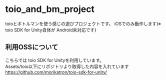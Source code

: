 # toio_and_bm_project
toioとボトルマンを使う感じの遊びプロジェクトです。
iOSでのみ動作します(※ toio SDK for Unity自体が Android未対応です)

## 利用OSSについて
こちらでは toio SDK for Unityを利用しています。<br />
Assets/toio以下にリポジトリより取得した内容を入れています<br />
https://github.com/morikatron/toio-sdk-for-unity/

